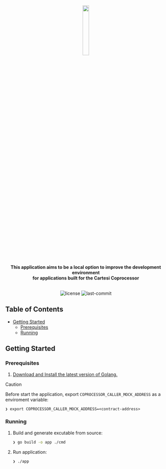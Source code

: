 <br>
<p align="center">
    <img src="https://github.com/Mugen-Builders/.github/assets/153661799/7ed08d4c-89f4-4bde-a635-0b332affbd5d" align="center" width="20%">
</p>
<br>
<div align="center">
<b>This application aims to be a local option to improve the development environment <br> for applications built for the Cartesi Coprocessor</b>
</div>
<br>
<p align="center">
	<img src="https://img.shields.io/github/license/henriquemarlon/coprocessor-local-development?style=default&logo=opensourceinitiative&logoColor=white&color=00F6FF" alt="license">
	<img src="https://img.shields.io/github/last-commit/henriquemarlon/coprocessor-local-development?style=default&logo=git&logoColor=white&color=CCFDFF" alt="last-commit">
</p>

##  Table of Contents

- [Getting Started](#getting-started)
  - [Prerequisites](#prerequisites)
  - [Running](#running)

##  Getting Started

###  Prerequisites
1. [Download and Install the latest version of Golang.](https://go.dev/doc/install)

> [!CAUTION]
> Before start the application, export `COPROCESSOR_CALLER_MOCK_ADDRESS` as a enviroment variable:
>
>   ```shell
>   ❯ export COPROCESSOR_CALLER_MOCK_ADDRESS=<contract-address>
>   ```

###  Running

1. Build and generate excutable from source:

   ```sh
   ❯ go build -o app ./cmd 
   ```
   

2. Run application:

   ```sh
   ❯ ./app
   ```
